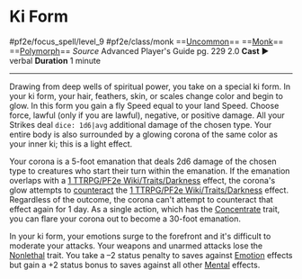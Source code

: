 # Ki Form
#pf2e/focus_spell/level_9 #pf2e/class/monk
==[Uncommon](../../../../../TTRPGShare-Pathfinder-2E-Vault/rules/traits/uncommon.md)== ==[Monk](../../../../../TTRPGShare-Pathfinder-2E-Vault/rules/traits/monk.md)== ==[Polymorph](../../../../../TTRPGShare-Pathfinder-2E-Vault/rules/traits/polymorph.md)==
*Source* Advanced Player's Guide pg. 229 2.0
**Cast** ► verbal
**Duration** 1 minute

---
Drawing from deep wells of spiritual power, you take on a special ki form. In your ki form, your hair, feathers, skin, or scales change color and begin to glow. In this form you gain a fly Speed equal to your land Speed. Choose force, lawful (only if you are lawful), negative, or positive damage. All your Strikes deal `dice: 1d6|avg` additional damage of the chosen type. Your entire body is also surrounded by a glowing corona of the same color as your inner ki; this is a light effect.

Your corona is a 5-foot emanation that deals 2d6 damage of the chosen type to creatures who start their turn within the emanation. If the emanation overlaps with a [1 TTRPG/PF2e Wiki/Traits/Darkness](1%20TTRPG/PF2e%20Wiki/Traits/Darkness) effect, the corona's glow attempts to [counteract](../../../Rules/Counteracting.md) the [1 TTRPG/PF2e Wiki/Traits/Darkness](1%20TTRPG/PF2e%20Wiki/Traits/Darkness) effect. Regardless of the outcome, the corona can't attempt to counteract that effect again for 1 day. As a single action, which has the [Concentrate](../../../../../TTRPGShare-Pathfinder-2E-Vault/rules/traits/concentrate.md) trait, you can flare your corona out to become a 30-foot emanation.

In your ki form, your emotions surge to the forefront and it's difficult to moderate your attacks. Your weapons and unarmed attacks lose the [Nonlethal](../../../../../TTRPGShare-Pathfinder-2E-Vault/rules/traits/nonlethal.md) trait. You take a –2 status penalty to saves against [Emotion](../../../../../TTRPGShare-Pathfinder-2E-Vault/rules/traits/emotion.md) effects but gain a +2 status bonus to saves against all other [Mental](../../../../../TTRPGShare-Pathfinder-2E-Vault/rules/traits/mental.md) effects.